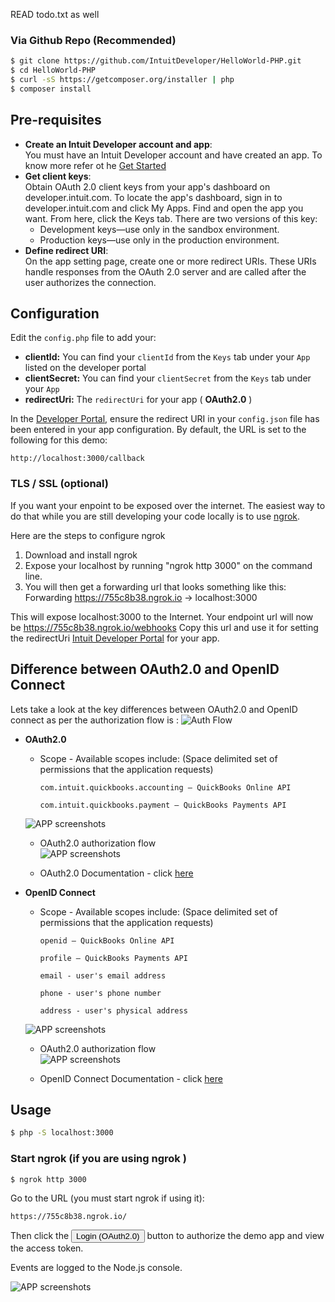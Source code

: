 READ todo.txt as well

### Via Github Repo (Recommended)

```bash
$ git clone https://github.com/IntuitDeveloper/HelloWorld-PHP.git
$ cd HelloWorld-PHP
$ curl -sS https://getcomposer.org/installer | php
$ composer install
```

## Pre-requisites

* **Create an Intuit Developer account and app**:  
You must have an Intuit Developer account and have created an app. To know more refer ot he [Get Started](https://developer.intuit.com/docs/00_quickbooks_online/1_get_started/00_get_started) 
* **Get client keys**:    
  Obtain OAuth 2.0 client keys from your app's dashboard on developer.intuit.com.  To locate the app's dashboard, sign in to developer.intuit.com and click My Apps. Find and open the app you want. From here, click the Keys tab. There are two versions of this key:
  * Development keys—use only in the sandbox environment.
  * Production keys—use only in the production environment. 
* **Define redirect URI**:  
 On the app setting page, create one or more redirect URIs. These URIs handle responses from the OAuth 2.0 server and are called after the user authorizes the connection.


## Configuration

  Edit the `config.php` file to add your:  

  * **clientId:** You can find your `clientId` from the `Keys` tab under your `App` listed on the developer portal
  * **clientSecret:** You can find your `clientSecret` from the `Keys` tab under your `App` 
  * **redirectUri:** The `redirectUri` for your app ( **OAuth2.0** )

  In the [Developer Portal](http://developer.intuit.com/), ensure the redirect URI in your `config.json` file has been entered in your app configuration. By default, the URL is set to the following for this demo:

  `http://localhost:3000/callback`


  ### TLS / SSL (**optional**)

  If you want your enpoint to be exposed over the internet. The easiest way to do that while you are still developing your code locally is to use [ngrok](https://ngrok.com/).  

  Here are the steps to configure ngrok  
  1. Download and install ngrok  
  2. Expose your localhost by running "ngrok http 3000" on the command line.  
  3. You will then get a forwarding url that looks something like this: Forwarding https://755c8b38.ngrok.io -> localhost:3000

  This will expose localhost:3000 to the Internet. Your endpoint url will now be https://755c8b38.ngrok.io/webhooks Copy this url and use it for setting the redirectUri  [Intuit Developer Portal](https://developer.intuit.com) for your app.


  ## Difference between OAuth2.0 and OpenID Connect

  Lets take a look at the key differences between OAuth2.0 and OpenID connect as per the authorization flow is :
  ![Auth Flow](views/oauth2flow.png)


  * **OAuth2.0**  

      * Scope - Available scopes include: (Space delimited set of permissions that the application requests)

            com.intuit.quickbooks.accounting — QuickBooks Online API

            com.intuit.quickbooks.payment — QuickBooks Payments API   
      ![APP screenshots](views/oauth2_scopes.png)

      * OAuth2.0 authorization flow  
      ![APP screenshots](views/oauth2flow.png)  

      * OAuth2.0 Documentation - click [here](https://developer.intuit.com/docs/00_quickbooks_online/2_build/10_authentication_and_authorization/10_oauth_2.0)



  * **OpenID Connect**

      * Scope -  Available scopes include: (Space delimited set of permissions that the application requests)   

            openid — QuickBooks Online API

            profile — QuickBooks Payments API  

            email - user's email address  

            phone - user's phone number  

            address - user's physical address                   
      ![APP screenshots](views/openIDConnect_scopes.png)

      * OAuth2.0 authorization flow  
      ![APP screenshots](views/openIdConnectflow.png)  

      * OpenID Connect Documentation - click [here](https://developer.intuit.com/docs/00_quickbooks_online/2_build/10_authentication_and_authorization/50_identity/20_openid_connect) 


## Usage

```bash
$ php -S localhost:3000
```

### Start ngrok (if you are using ngrok )

```bash
$ ngrok http 3000
```

Go to the URL (you must start ngrok if using it):

```
https://755c8b38.ngrok.io/
````

Then click the <input type="button" value="Login (OAuth2.0)"> button to authorize the demo app and view the access token.

Events are logged to the Node.js console.

![APP screenshots](views/app.png)

[ss1]: https://help.developer.intuit.com/s/samplefeedback?cid=9010&repoName=HelloWorld-PHP
